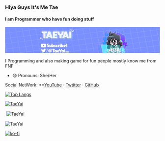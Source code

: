 ### Hiya Guys It's Me Tae
####  I am Programmer who have fun doing stuff
![banner](https://github.com/TaeYai/TaeYai/blob/main/Banner.jpg)


I Programming and also making game for fun 
people mostly know me from FNF


- 😄 Pronouns: She/Her 




Social NetWork: **[YouTube](https://www.youtube.com/c/TaeYai/) ⋅ [Twtitter](https://twitter.com/Taeyai_) ⋅ [GitHub](https://github.com/TaeYai)

[![Top Langs](https://github-readme-stats.vercel.app/api/top-langs/?username=TaeYai)](https://github.com/anuraghazra/github-readme-stats)

<p align="left"> <a href="https://github.com/ryo-ma/github-profile-trophy"><img src="https://github-profile-trophy.vercel.app/?username=TaeYai" alt="TaeYai" /></a> </p>
<p>&nbsp;<img align="center" src="https://github-readme-stats.vercel.app/api?username=TaeYai&show_icons=true&locale=en" alt="TaeYai" /></p>

<p><img align="center" src="https://github-readme-streak-stats.herokuapp.com/?user=TaeYai&" alt="TaeYai" /></p>

[![ko-fi](https://ko-fi.com/img/githubbutton_sm.svg)](https://ko-fi.com/I3I03HTQA)
